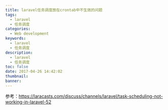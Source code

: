 ```yaml
---
title: laravel任务调度放在crontab中不生效的问题
tags:
  - laravel
  - 任务调度
categories:
  - Web development
keywords:
  - laravel
  - 任务调度
description:
  - laravel
  - 任务调度
toc: false
date: 2017-04-26 14:42:02
thumbnail:
banner:
---
```


参考：https://laracasts.com/discuss/channels/laravel/task-scheduling-not-working-in-laravel-52
